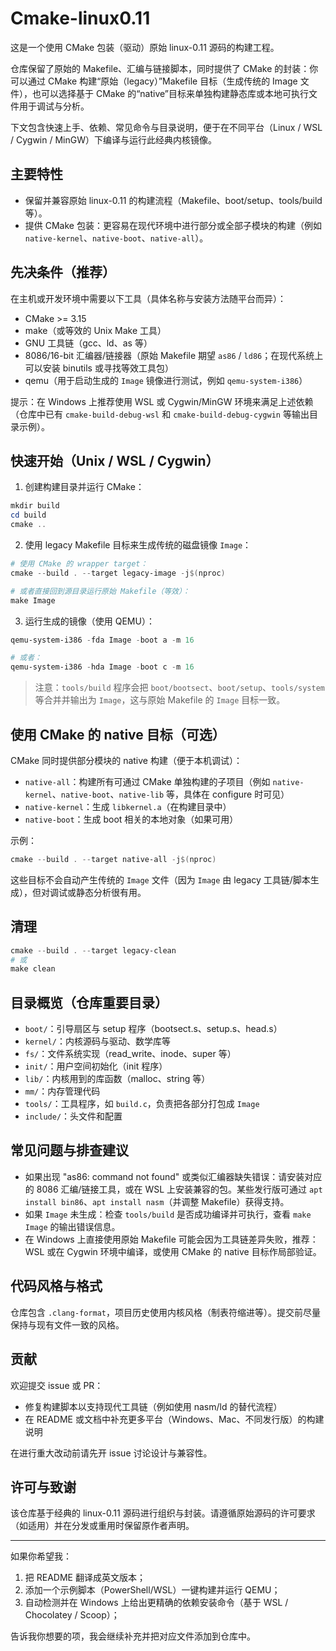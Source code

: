# Cmake-linux0.11

这是一个使用 CMake 包装（驱动）原始 linux-0.11 源码的构建工程。

仓库保留了原始的 Makefile、汇编与链接脚本，同时提供了 CMake 的封装：你可以通过 CMake 构建“原始（legacy）”Makefile 目标（生成传统的 Image 文件），也可以选择基于 CMake 的“native”目标来单独构建静态库或本地可执行文件用于调试与分析。

下文包含快速上手、依赖、常见命令与目录说明，便于在不同平台（Linux / WSL / Cygwin / MinGW）下编译与运行此经典内核镜像。

## 主要特性

- 保留并兼容原始 linux-0.11 的构建流程（Makefile、boot/setup、tools/build 等）。
- 提供 CMake 包装：更容易在现代环境中进行部分或全部子模块的构建（例如 `native-kernel`、`native-boot`、`native-all`）。

## 先决条件（推荐）

在主机或开发环境中需要以下工具（具体名称与安装方法随平台而异）：

- CMake >= 3.15
- make（或等效的 Unix Make 工具）
- GNU 工具链（gcc、ld、as 等）
- 8086/16-bit 汇编器/链接器（原始 Makefile 期望 `as86` / `ld86`；在现代系统上可以安装 binutils 或寻找等效工具包）
- qemu（用于启动生成的 `Image` 镜像进行测试，例如 `qemu-system-i386`）

提示：在 Windows 上推荐使用 WSL 或 Cygwin/MinGW 环境来满足上述依赖（仓库中已有 `cmake-build-debug-wsl` 和 `cmake-build-debug-cygwin` 等输出目录示例）。

## 快速开始（Unix / WSL / Cygwin）

1. 创建构建目录并运行 CMake：

```powershell
mkdir build
cd build
cmake ..
```

2. 使用 legacy Makefile 目标来生成传统的磁盘镜像 `Image`：

```powershell
# 使用 CMake 的 wrapper target：
cmake --build . --target legacy-image -j$(nproc)

# 或者直接回到源目录运行原始 Makefile（等效）：
make Image
```

3. 运行生成的镜像（使用 QEMU）：

```powershell
qemu-system-i386 -fda Image -boot a -m 16

# 或者：
qemu-system-i386 -hda Image -boot c -m 16
```

> 注意：`tools/build` 程序会把 `boot/bootsect`、`boot/setup`、`tools/system` 等合并并输出为 `Image`，这与原始 Makefile 的 `Image` 目标一致。

## 使用 CMake 的 native 目标（可选）

CMake 同时提供部分模块的 native 构建（便于本机调试）：

- `native-all`：构建所有可通过 CMake 单独构建的子项目（例如 `native-kernel`、`native-boot`、`native-lib` 等，具体在 configure 时可见）
- `native-kernel`：生成 `libkernel.a`（在构建目录中）
- `native-boot`：生成 boot 相关的本地对象（如果可用）

示例：

```powershell
cmake --build . --target native-all -j$(nproc)
```

这些目标不会自动产生传统的 `Image` 文件（因为 `Image` 由 legacy 工具链/脚本生成），但对调试或静态分析很有用。

## 清理

```powershell
cmake --build . --target legacy-clean
# 或
make clean
```

## 目录概览（仓库重要目录）

- `boot/`：引导扇区与 setup 程序（bootsect.s、setup.s、head.s）
- `kernel/`：内核源码与驱动、数学库等
- `fs/`：文件系统实现（read_write、inode、super 等）
- `init/`：用户空间初始化（init 程序）
- `lib/`：内核用到的库函数（malloc、string 等）
- `mm/`：内存管理代码
- `tools/`：工具程序，如 `build.c`，负责把各部分打包成 `Image`
- `include/`：头文件和配置

## 常见问题与排查建议

- 如果出现 "as86: command not found" 或类似汇编器缺失错误：请安装对应的 8086 汇编/链接工具，或在 WSL 上安装兼容的包。某些发行版可通过 `apt install bin86`、`apt install nasm`（并调整 Makefile）获得支持。
- 如果 `Image` 未生成：检查 `tools/build` 是否成功编译并可执行，查看 `make Image` 的输出错误信息。
- 在 Windows 上直接使用原始 Makefile 可能会因为工具链差异失败，推荐：WSL 或在 Cygwin 环境中编译，或使用 CMake 的 native 目标作局部验证。

## 代码风格与格式

仓库包含 `.clang-format`，项目历史使用内核风格（制表符缩进等）。提交前尽量保持与现有文件一致的风格。

## 贡献

欢迎提交 issue 或 PR：

- 修复构建脚本以支持现代工具链（例如使用 nasm/ld 的替代流程）
- 在 README 或文档中补充更多平台（Windows、Mac、不同发行版）的构建说明

在进行重大改动前请先开 issue 讨论设计与兼容性。

## 许可与致谢

该仓库基于经典的 linux-0.11 源码进行组织与封装。请遵循原始源码的许可要求（如适用）并在分发或重用时保留原作者声明。

---

如果你希望我：

1. 把 README 翻译成英文版本；
2. 添加一个示例脚本（PowerShell/WSL）一键构建并运行 QEMU；
3. 自动检测并在 Windows 上给出更精确的依赖安装命令（基于 WSL / Chocolatey / Scoop）；

告诉我你想要的项，我会继续补充并把对应文件添加到仓库中。
